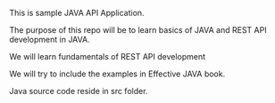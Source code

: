 This is sample JAVA API Application.

The purpose of this repo will be to learn basics of JAVA and
REST API development in JAVA.

We will learn fundamentals of REST API development

We will try to include the examples in Effective JAVA book.

Java source code reside in src folder.